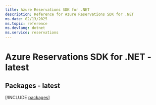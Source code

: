 ```yaml
---
title: Azure Reservations SDK for .NET
description: Reference for Azure Reservations SDK for .NET
ms.date: 02/13/2025
ms.topic: reference
ms.devlang: dotnet
ms.service: reservations
---
```

# Azure Reservations SDK for .NET - latest
## Packages - latest
[!INCLUDE [packages](reservations-index.md)]